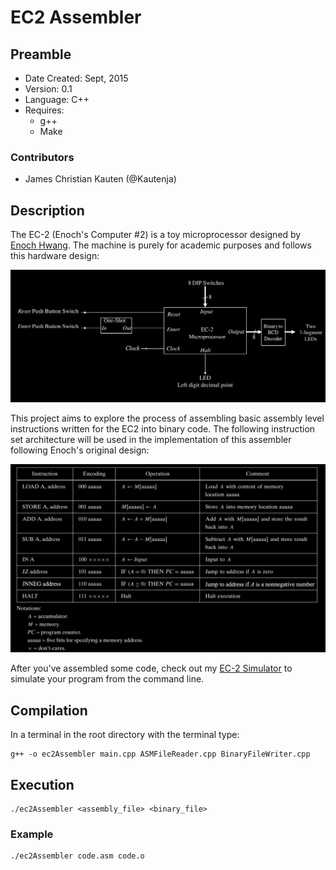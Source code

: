 # EC2 Assembler #

## Preamble ##

* Date Created: Sept, 2015
* Version: 0.1
* Language: C++
* Requires: 
  * g++
  * Make

### Contributors ###
* James Christian Kauten (@Kautenja)


## Description 

The EC-2 (Enoch's Computer #2) is a toy microprocessor designed by [Enoch Hwang](https://lasierra.edu/computer-science/enoch-hwang/). The machine is purely for academic purposes and follows this hardware design:

![Hardware](hardware.png)

This project aims to explore the process of assembling basic assembly level instructions written for the EC2 into binary code. The following instruction set architecture will be used in the implementation of this assembler following Enoch's original design:

![ISA](instruction_set_architecture.png)

After you've assembled some code, check out my [EC-2 Simulator](https://github.com/Kautenja/comp3350_EC2-Simulator) to simulate your program from the command line.

## Compilation ##

In a terminal in the root directory with the terminal type:

    g++ -o ec2Assembler main.cpp ASMFileReader.cpp BinaryFileWriter.cpp
  
  
## Execution ##
  
    ./ec2Assembler <assembly_file> <binary_file>
  
### Example ###

    ./ec2Assembler code.asm code.o


